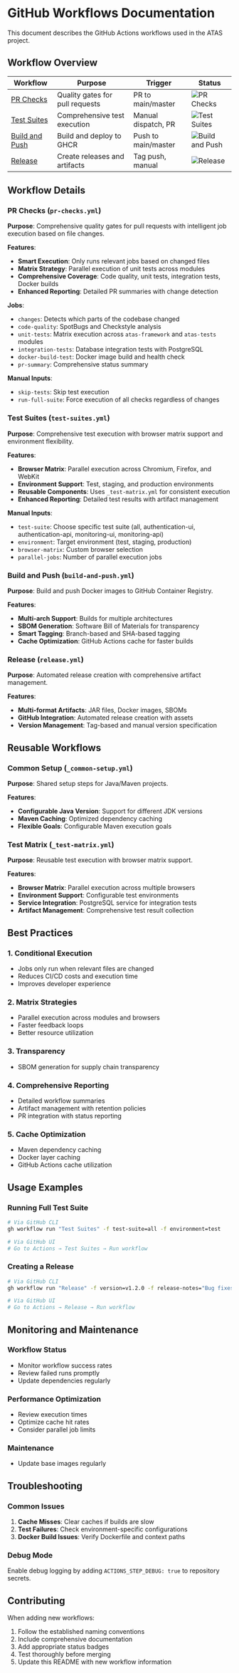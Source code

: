 # GitHub Workflows Documentation

This document describes the GitHub Actions workflows used in the ATAS project.

## Workflow Overview

| Workflow | Purpose | Trigger | Status |
|----------|---------|---------|--------|
| [PR Checks](.github/workflows/pr-checks.yml) | Quality gates for pull requests | PR to main/master | ![PR Checks](https://github.com/suneel/ATAS/workflows/PR%20Checks/badge.svg) |
| [Test Suites](.github/workflows/test-suites.yml) | Comprehensive test execution | Manual dispatch, PR | ![Test Suites](https://github.com/suneel/ATAS/workflows/Test%20Suites/badge.svg) |
| [Build and Push](.github/workflows/build-and-push.yml) | Build and deploy to GHCR | Push to main/master | ![Build and Push](https://github.com/suneel/ATAS/workflows/Build%20and%20Push%20to%20GHCR/badge.svg) |
| [Release](.github/workflows/release.yml) | Create releases and artifacts | Tag push, manual | ![Release](https://github.com/suneel/ATAS/workflows/Release/badge.svg) |

## Workflow Details

### PR Checks (`pr-checks.yml`)

**Purpose**: Comprehensive quality gates for pull requests with intelligent job execution based on file changes.

**Features**:
- **Smart Execution**: Only runs relevant jobs based on changed files
- **Matrix Strategy**: Parallel execution of unit tests across modules
- **Comprehensive Coverage**: Code quality, unit tests, integration tests, Docker builds
- **Enhanced Reporting**: Detailed PR summaries with change detection

**Jobs**:
- `changes`: Detects which parts of the codebase changed
- `code-quality`: SpotBugs and Checkstyle analysis
- `unit-tests`: Matrix execution across `atas-framework` and `atas-tests` modules
- `integration-tests`: Database integration tests with PostgreSQL
- `docker-build-test`: Docker image build and health check
- `pr-summary`: Comprehensive status summary

**Manual Inputs**:
- `skip-tests`: Skip test execution
- `run-full-suite`: Force execution of all checks regardless of changes

### Test Suites (`test-suites.yml`)

**Purpose**: Comprehensive test execution with browser matrix support and environment flexibility.

**Features**:
- **Browser Matrix**: Parallel execution across Chromium, Firefox, and WebKit
- **Environment Support**: Test, staging, and production environments
- **Reusable Components**: Uses `_test-matrix.yml` for consistent execution
- **Enhanced Reporting**: Detailed test results with artifact management

**Manual Inputs**:
- `test-suite`: Choose specific test suite (all, authentication-ui, authentication-api, monitoring-ui, monitoring-api)
- `environment`: Target environment (test, staging, production)
- `browser-matrix`: Custom browser selection
- `parallel-jobs`: Number of parallel execution jobs

### Build and Push (`build-and-push.yml`)

**Purpose**: Build and push Docker images to GitHub Container Registry.

**Features**:
- **Multi-arch Support**: Builds for multiple architectures
- **SBOM Generation**: Software Bill of Materials for transparency
- **Smart Tagging**: Branch-based and SHA-based tagging
- **Cache Optimization**: GitHub Actions cache for faster builds

### Release (`release.yml`)

**Purpose**: Automated release creation with comprehensive artifact management.

**Features**:
- **Multi-format Artifacts**: JAR files, Docker images, SBOMs
- **GitHub Integration**: Automated release creation with assets
- **Version Management**: Tag-based and manual version specification

## Reusable Workflows

### Common Setup (`_common-setup.yml`)

**Purpose**: Shared setup steps for Java/Maven projects.

**Features**:
- **Configurable Java Version**: Support for different JDK versions
- **Maven Caching**: Optimized dependency caching
- **Flexible Goals**: Configurable Maven execution goals

### Test Matrix (`_test-matrix.yml`)

**Purpose**: Reusable test execution with browser matrix support.

**Features**:
- **Browser Matrix**: Parallel execution across multiple browsers
- **Environment Support**: Configurable test environments
- **Service Integration**: PostgreSQL service for integration tests
- **Artifact Management**: Comprehensive test result collection

## Best Practices

### 1. **Conditional Execution**
- Jobs only run when relevant files are changed
- Reduces CI/CD costs and execution time
- Improves developer experience

### 2. **Matrix Strategies**
- Parallel execution across modules and browsers
- Faster feedback loops
- Better resource utilization

### 3. **Transparency**
- SBOM generation for supply chain transparency

### 4. **Comprehensive Reporting**
- Detailed workflow summaries
- Artifact management with retention policies
- PR integration with status reporting

### 5. **Cache Optimization**
- Maven dependency caching
- Docker layer caching
- GitHub Actions cache utilization

## Usage Examples

### Running Full Test Suite
```bash
# Via GitHub CLI
gh workflow run "Test Suites" -f test-suite=all -f environment=test

# Via GitHub UI
# Go to Actions → Test Suites → Run workflow
```

### Creating a Release
```bash
# Via GitHub CLI
gh workflow run "Release" -f version=v1.2.0 -f release-notes="Bug fixes and improvements"

# Via GitHub UI
# Go to Actions → Release → Run workflow
```


## Monitoring and Maintenance

### Workflow Status
- Monitor workflow success rates
- Review failed runs promptly
- Update dependencies regularly

### Performance Optimization
- Review execution times
- Optimize cache hit rates
- Consider parallel job limits

### Maintenance
- Update base images regularly

## Troubleshooting

### Common Issues

1. **Cache Misses**: Clear caches if builds are slow
2. **Test Failures**: Check environment-specific configurations
3. **Docker Build Issues**: Verify Dockerfile and context paths

### Debug Mode
Enable debug logging by adding `ACTIONS_STEP_DEBUG: true` to repository secrets.

## Contributing

When adding new workflows:
1. Follow the established naming conventions
2. Include comprehensive documentation
3. Add appropriate status badges
4. Test thoroughly before merging
5. Update this README with new workflow information
